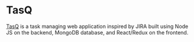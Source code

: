 # TasQ

[TasQ](https://tasq-application.herokuapp.com/dashboard) is a task managing web application inspired by JIRA built using Node JS on the backend, MongoDB database, and React/Redux on the frontend.

